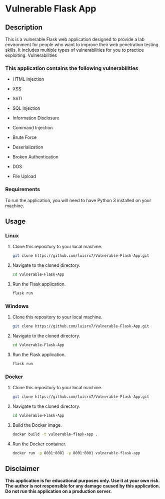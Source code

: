 # Vulnerable Flask App

## Description

This is a vulnerable Flask web application designed to provide a lab environment for people who want to improve their web penetration testing skills. It includes multiple types of vulnerabilities for you to practice exploiting.
Vulnerabilities

### This application contains the following vulnerabilities

- HTML Injection

- XSS

- SSTI

- SQL Injection

- Information Disclosure

- Command Injection

- Brute Force

- Deserialization

- Broken Authentication

- DOS

- File Upload

### Requirements

To run the application, you will need to have Python 3 installed on your machine.

## Usage

### Linux

1. Clone this repository to your local machine.

    ```sh
    git clone https://github.com/luisrx7/Vulnerable-Flask-App.git
    ```

2. Navigate to the cloned directory.

    ```sh
    cd Vulnerable-Flask-App
    ```

3. Run the Flask application.

    ```sh
    flask run
    ```

### Windows

1. Clone this repository to your local machine.

    ```sh
    git clone https://github.com/luisrx7/Vulnerable-Flask-App.git
    ```

2. Navigate to the cloned directory.

    ```sh
    cd Vulnerable-Flask-App
    ```

3. Run the Flask application.

    ```sh
    flask run
    ```

### Docker

1. Clone this repository to your local machine.

    ```sh
    git clone https://github.com/luisrx7/Vulnerable-Flask-App.git
    ```

2. Navigate to the cloned directory.

    ```sh
    cd Vulnerable-Flask-App
    ```

3. Build the Docker image.

    ```sh
    docker build -t vulnerable-flask-app .
    ```

4. Run the Docker container.

    ```sh
    docker run -p 8081:8081 -p 8001:8001 vulnerable-flask-app
    ```

## Disclaimer

**This application is for educational purposes only. Use it at your own risk. The author is not responsible for any damage caused by this application. Do not run this application on a production server.**
